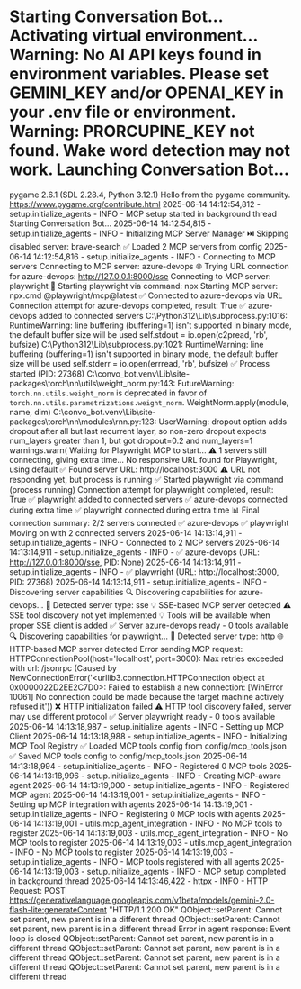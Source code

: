 Starting Conversation Bot...
Activating virtual environment...
Warning: No AI API keys found in environment variables.
Please set GEMINI_KEY and/or OPENAI_KEY in your .env file or environment.
Warning: PRORCUPINE_KEY not found. Wake word detection may not work.
Launching Conversation Bot...
==================================================
pygame 2.6.1 (SDL 2.28.4, Python 3.12.1)
Hello from the pygame community. https://www.pygame.org/contribute.html
2025-06-14 14:12:54,812 - setup.initialize_agents - INFO - MCP setup started in background thread
Starting Conversation Bot...
2025-06-14 14:12:54,815 - setup.initialize_agents - INFO - Initializing MCP Server Manager
⏭️ Skipping disabled server: brave-search
✅ Loaded 2 MCP servers from config
2025-06-14 14:12:54,816 - setup.initialize_agents - INFO - Connecting to MCP servers
Connecting to MCP server: azure-devops
🌐 Trying URL connection for azure-devops: http://127.0.0.1:8000/sse
Connecting to MCP server: playwright
🚀 Starting playwright via command: npx
Starting MCP server: npx.cmd @playwright/mcp@latest
✅ Connected to azure-devops via URL
Connection attempt for azure-devops completed, result: True
✅ azure-devops added to connected servers
C:\Python312\Lib\subprocess.py:1016: RuntimeWarning: line buffering (buffering=1) isn't supported in binary mode, the default buffer size will be used
  self.stdout = io.open(c2pread, 'rb', bufsize)
C:\Python312\Lib\subprocess.py:1021: RuntimeWarning: line buffering (buffering=1) isn't supported in binary mode, the default buffer size will be used
  self.stderr = io.open(errread, 'rb', bufsize)
  ✅ Process started (PID: 27368)
C:\convo_bot\.venv\Lib\site-packages\torch\nn\utils\weight_norm.py:143: FutureWarning: `torch.nn.utils.weight_norm` is deprecated in favor of `torch.nn.utils.parametrizations.weight_norm`.
  WeightNorm.apply(module, name, dim)
C:\convo_bot\.venv\Lib\site-packages\torch\nn\modules\rnn.py:123: UserWarning: dropout option adds dropout after all but last recurrent layer, so non-zero dropout expects num_layers greater than 1, but got dropout=0.2 and num_layers=1
  warnings.warn(
  Waiting for Playwright MCP to start...
⚠️ 1 servers still connecting, giving extra time...
  No responsive URL found for Playwright, using default
✅ Found server URL: http://localhost:3000
⚠️ URL not responding yet, but process is running
✅ Started playwright via command (process running)
Connection attempt for playwright completed, result: True
✅ playwright added to connected servers
✅ azure-devops connected during extra time
✅ playwright connected during extra time
📊 Final connection summary: 2/2 servers connected
  ✅ azure-devops
  ✅ playwright
Moving on with 2 connected servers
2025-06-14 14:13:14,911 - setup.initialize_agents - INFO - Connected to 2 MCP servers
2025-06-14 14:13:14,911 - setup.initialize_agents - INFO -   ✅ azure-devops (URL: http://127.0.0.1:8000/sse, PID: None)
2025-06-14 14:13:14,911 - setup.initialize_agents - INFO -   ✅ playwright (URL: http://localhost:3000, PID: 27368)
2025-06-14 14:13:14,911 - setup.initialize_agents - INFO - Discovering server capabilities
🔍 Discovering capabilities for azure-devops...
  📡 Detected server type: sse
  💡 SSE-based MCP server detected
  ⚠️ SSE tool discovery not yet implemented
  💡 Tools will be available when proper SSE client is added
✅ Server azure-devops ready - 0 tools available
🔍 Discovering capabilities for playwright...
  📡 Detected server type: http
  🌐 HTTP-based MCP server detected
Error sending MCP request: HTTPConnectionPool(host='localhost', port=3000): Max retries exceeded with url: /jsonrpc (Caused by NewConnectionError('<urllib3.connection.HTTPConnection object at 0x0000022D2EE2C7D0>: Failed to establish a new connection: [WinError 10061] No connection could be made because the target machine actively refused it'))
    ❌ HTTP initialization failed
  ⚠️ HTTP tool discovery failed, server may use different protocol
✅ Server playwright ready - 0 tools available
2025-06-14 14:13:18,987 - setup.initialize_agents - INFO - Setting up MCP Client
2025-06-14 14:13:18,988 - setup.initialize_agents - INFO - Initializing MCP Tool Registry
✅ Loaded MCP tools config from config/mcp_tools.json
✅ Saved MCP tools config to config/mcp_tools.json
2025-06-14 14:13:18,994 - setup.initialize_agents - INFO - Registered 0 MCP tools
2025-06-14 14:13:18,996 - setup.initialize_agents - INFO - Creating MCP-aware agent
2025-06-14 14:13:19,000 - setup.initialize_agents - INFO - Registered MCP agent
2025-06-14 14:13:19,001 - setup.initialize_agents - INFO - Setting up MCP integration with agents
2025-06-14 14:13:19,001 - setup.initialize_agents - INFO - Registering 0 MCP tools with agents
2025-06-14 14:13:19,001 - utils.mcp_agent_integration - INFO - No MCP tools to register
2025-06-14 14:13:19,003 - utils.mcp_agent_integration - INFO - No MCP tools to register
2025-06-14 14:13:19,003 - utils.mcp_agent_integration - INFO - No MCP tools to register
2025-06-14 14:13:19,003 - setup.initialize_agents - INFO - MCP tools registered with all agents
2025-06-14 14:13:19,003 - setup.initialize_agents - INFO - MCP setup completed in background thread
2025-06-14 14:13:46,422 - httpx - INFO - HTTP Request: POST https://generativelanguage.googleapis.com/v1beta/models/gemini-2.0-flash-lite:generateContent "HTTP/1.1 200 OK"
QObject::setParent: Cannot set parent, new parent is in a different thread
QObject::setParent: Cannot set parent, new parent is in a different thread
Error in agent response: Event loop is closed
QObject::setParent: Cannot set parent, new parent is in a different thread
QObject::setParent: Cannot set parent, new parent is in a different thread
QObject::setParent: Cannot set parent, new parent is in a different thread
QObject::setParent: Cannot set parent, new parent is in a different thread